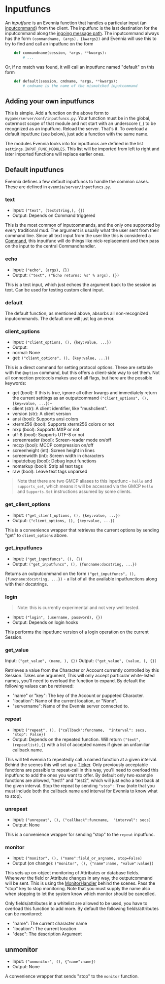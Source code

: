 # Inputfuncs


An *inputfunc* is an Evennia function that handles a particular input (an [inputcommand](../Concept/OOB)) from
the client. The inputfunc is the last destination for the inputcommand along the [ingoing message
path](Messagepath#the-ingoing-message-path). The inputcommand always has the form `(commandname,
(args), {kwargs})` and Evennia will use this to try to find and call an inputfunc on the form

```python
    def commandname(session, *args, **kwargs):
        # ...

```
Or, if no match was found, it will call an inputfunc named "default" on this form

```python
    def default(session, cmdname, *args, **kwargs):
        # cmdname is the name of the mismatched inputcommand

```

## Adding your own inputfuncs

This is simple. Add a function on the above form to `mygame/server/conf/inputfuncs.py`. Your
function must be in the global, outermost scope of that module and not start with an underscore
(`_`) to be recognized as an inputfunc.  Reload the server. That's it. To overload a default
inputfunc (see below), just add a function with the same name.

The modules Evennia looks into for inputfuncs are defined in the list `settings.INPUT_FUNC_MODULES`.
This list will be imported from left to right and later imported functions will replace earlier
ones.

## Default inputfuncs

Evennia defines a few default inputfuncs to handle the common cases. These are defined in
`evennia/server/inputfuncs.py`.

### text

 - Input: `("text", (textstring,), {})`
 - Output: Depends on Command triggered

This is the most common of inputcommands, and the only one supported by every traditional mud. The
argument is usually what the user sent from their command line. Since all text input from the user
like this is considered a [Command](Commands), this inputfunc will do things like nick-replacement
and then pass on the input to the central Commandhandler.

### echo

 - Input: `("echo", (args), {})`
 - Output: `("text", ("Echo returns: %s" % args), {})`

This is a test input, which just echoes the argument back to the session as text. Can be used for
testing custom client input.

### default

The default function, as mentioned above, absorbs all non-recognized inputcommands. The default one
will just log an error.

### client_options

 - Input: `("client_options, (), {key:value, ...})`
 - Output:
  - normal: None
  - get: `("client_options", (), {key:value, ...})`

This is a direct command for setting protocol options. These are settable with the `@option`
command, but this offers a client-side way to set them. Not all connection protocols makes use of
all flags, but here are the possible keywords:

 - get (bool): If this is true, ignore all other kwargs and immediately return the current settings
as an outputcommand `("client_options", (), {key=value, ...})`-
 - client (str): A client identifier, like "mushclient".
 - version (str): A client version
 - ansi (bool): Supports ansi colors
 - xterm256 (bool): Supports xterm256 colors or not
 - mxp (bool): Supports MXP or not
 - utf-8 (bool): Supports UTF-8 or not
 - screenreader (bool): Screen-reader mode on/off
 - mccp (bool): MCCP compression on/off
 - screenheight (int): Screen height in lines
 - screenwidth (int): Screen width in characters
 - inputdebug (bool): Debug input functions
 - nomarkup (bool): Strip all text tags
 - raw (bool): Leave text tags unparsed 

> Note that there are two GMCP aliases to this inputfunc - `hello` and `supports_set`, which means
it will be accessed via the GMCP `Hello` and `Supports.Set` instructions assumed by some clients.

### get_client_options

 - Input: `("get_client_options, (), {key:value, ...})`
 - Output: `("client_options, (), {key:value, ...})`

This is a convenience wrapper that retrieves the current options by sending "get" to
`client_options` above.

### get_inputfuncs

- Input: `("get_inputfuncs", (), {})`
- Output: `("get_inputfuncs", (), {funcname:docstring, ...})`
 
Returns an outputcommand on the form `("get_inputfuncs", (), {funcname:docstring, ...})` - a list of
all the available inputfunctions along with their docstrings.

### login

> Note: this is currently experimental and not very well tested.

 - Input: `("login", (username, password), {})`
 - Output: Depends on login hooks

This performs the inputfunc version of a login operation on the current Session.

### get_value

Input: `("get_value", (name, ), {})`
Output: `("get_value", (value, ), {})`

Retrieves a value from the Character or Account currently controlled by this Session. Takes one
argument, This will only accept particular white-listed names, you'll need to overload the function
to expand. By default the following values can be retrieved:

 - "name" or "key": The key of the Account or puppeted Character.
 - "location": Name of the current location, or "None".
 - "servername": Name of the Evennia server connected to.

### repeat 

 - Input: `("repeat", (), {"callback":funcname, 
                       "interval": secs, "stop": False})` 
 - Output: Depends on the repeated function. Will return `("text", (repeatlist),{}` with a list of
accepted names if given an unfamiliar callback name.

This will tell evennia to repeatedly call a named function at a given interval. Behind the scenes
this will set up a [Ticker](TickerHandler). Only previously acceptable functions are possible to
repeat-call in this way, you'll need to overload this inputfunc to add the ones you want to offer.
By default only two example functions are allowed, "test1" and "test2", which will just echo a text
back at the given interval. Stop the repeat by sending `"stop": True` (note that you must include
both the callback name and interval for Evennia to know what to stop).

### unrepeat

 - Input: `("unrepeat", (), ("callback":funcname, 
                             "interval": secs)`
 - Output: None

This is a convenience wrapper for sending "stop" to the `repeat` inputfunc. 

### monitor

 - Input: `("monitor", (), ("name":field_or_argname, stop=False)`
 - Output (on change): `("monitor", (), {"name":name, "value":value})`

This sets up on-object monitoring of Attributes or database fields. Whenever the field or Attribute
changes in any way, the outputcommand will be sent. This is using the
[MonitorHandler](MonitorHandler) behind the scenes. Pass the "stop" key to stop monitoring. Note
that you must supply the name also when stopping to let the system know which monitor should be
cancelled.

Only fields/attributes in a whitelist are allowed to be used, you have to overload this function to
add more. By default the following fields/attributes can be monitored:

 - "name": The current character name 
 - "location": The current location
 - "desc": The description Argument

## unmonitor

 - Input: `("unmonitor", (), {"name":name})`
 - Output: None

A convenience wrapper that sends "stop" to the `monitor` function. 